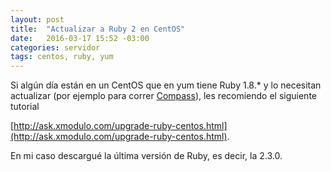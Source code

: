 ```yaml
---
layout: post
title:  "Actualizar a Ruby 2 en CentOS"
date:   2016-03-17 15:52 -03:00
categories: servidor
tags: centos, ruby, yum
---
```


Si algún día están en un CentOS que en yum tiene Ruby 1.8.* y lo necesitan actualizar (por ejemplo para correr [Compass](http://compass-style.org/)), les recomiendo el siguiente tutorial

[http://ask.xmodulo.com/upgrade-ruby-centos.html](http://ask.xmodulo.com/upgrade-ruby-centos.html).

En mi caso descargué la última versión de Ruby, es decir, la 2.3.0.
